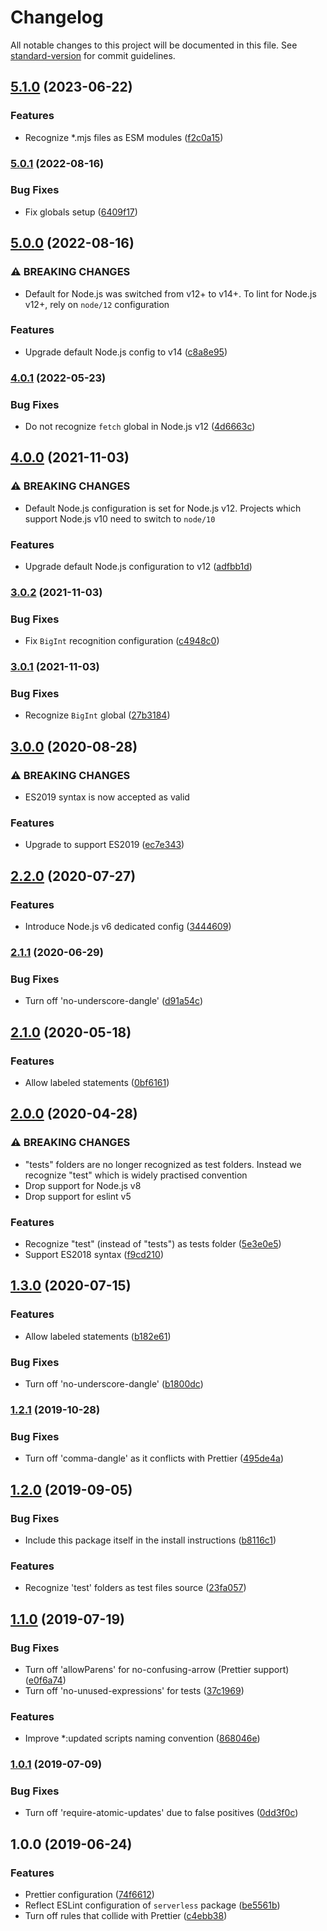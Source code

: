 # Changelog

All notable changes to this project will be documented in this file. See [standard-version](https://github.com/conventional-changelog/standard-version) for commit guidelines.

## [5.1.0](https://github.com/serverless/eslint-config/compare/v5.0.1...v5.1.0) (2023-06-22)

### Features

- Recognize \*.mjs files as ESM modules ([f2c0a15](https://github.com/serverless/eslint-config/commit/f2c0a15a58938f2e6ef683e36bf64fd3db8e387f))

### [5.0.1](https://github.com/serverless/eslint-config/compare/v5.0.0...v5.0.1) (2022-08-16)

### Bug Fixes

- Fix globals setup ([6409f17](https://github.com/serverless/eslint-config/commit/6409f173a65b5d51fedbb254fbf175714872db89))

## [5.0.0](https://github.com/serverless/eslint-config/compare/v4.0.1...v5.0.0) (2022-08-16)

### ⚠ BREAKING CHANGES

- Default for Node.js was switched from v12+ to v14+. To lint for Node.js v12+, rely on `node/12` configuration

### Features

- Upgrade default Node.js config to v14 ([c8a8e95](https://github.com/serverless/eslint-config/commit/c8a8e952f8578aed16624319b1a5394fde7c1522))

### [4.0.1](https://github.com/serverless/eslint-config/compare/v4.0.0...v4.0.1) (2022-05-23)

### Bug Fixes

- Do not recognize `fetch` global in Node.js v12 ([4d6663c](https://github.com/serverless/eslint-config/commit/4d6663ce4fd7afeb2161ec155c15cb5971a13cdd))

## [4.0.0](https://github.com/serverless/eslint-config/compare/v3.0.2...v4.0.0) (2021-11-03)

### ⚠ BREAKING CHANGES

- Default Node.js configuration is set for Node.js v12. Projects which support Node.js v10 need to switch to `node/10`

### Features

- Upgrade default Node.js configuration to v12 ([adfbb1d](https://github.com/serverless/eslint-config/commit/adfbb1da9adea90d0d68ecb222913a52e4370b03))

### [3.0.2](https://github.com/serverless/eslint-config/compare/v3.0.1...v3.0.2) (2021-11-03)

### Bug Fixes

- Fix `BigInt` recognition configuration ([c4948c0](https://github.com/serverless/eslint-config/commit/c4948c0cf28470f7ac87b37f8c733ab387f6b52f))

### [3.0.1](https://github.com/serverless/eslint-config/compare/v3.0.0...v3.0.1) (2021-11-03)

### Bug Fixes

- Recognize `BigInt` global ([27b3184](https://github.com/serverless/eslint-config/commit/27b31849c1e5b9e936a92402641f487d30493246))

## [3.0.0](https://github.com/serverless/eslint-config/compare/v2.2.0...v3.0.0) (2020-08-28)

### ⚠ BREAKING CHANGES

- ES2019 syntax is now accepted as valid

### Features

- Upgrade to support ES2019 ([ec7e343](https://github.com/serverless/eslint-config/commit/ec7e34374b24a188c2252c4a05d254a45d38457e))

## [2.2.0](https://github.com/serverless/eslint-config/compare/v2.1.1...v2.2.0) (2020-07-27)

### Features

- Introduce Node.js v6 dedicated config ([3444609](https://github.com/serverless/eslint-config/commit/3444609a1ccb9b9e0b6be0a9ea0f345d5f63f399))

### [2.1.1](https://github.com/serverless/eslint-config/compare/v2.1.0...v2.1.1) (2020-06-29)

### Bug Fixes

- Turn off 'no-underscore-dangle' ([d91a54c](https://github.com/serverless/eslint-config/commit/d91a54cd3a85183da6a2856d534588903684aa56))

## [2.1.0](https://github.com/serverless/eslint-config/compare/v2.0.0...v2.1.0) (2020-05-18)

### Features

- Allow labeled statements ([0bf6161](https://github.com/serverless/eslint-config/commit/0bf6161c871f9774d537b708091cf6d3375dc68d))

## [2.0.0](https://github.com/serverless/eslint-config/compare/v1.2.1...v2.0.0) (2020-04-28)

### ⚠ BREAKING CHANGES

- "tests" folders are no longer recognized as test folders.
  Instead we recognize "test" which is widely practised convention
- Drop support for Node.js v8
- Drop support for eslint v5

### Features

- Recognize "test" (instead of "tests") as tests folder ([5e3e0e5](https://github.com/serverless/eslint-config/commit/5e3e0e58defe2e2462a1d138c0d7baca261a23ac))
- Support ES2018 syntax ([f9cd210](https://github.com/serverless/eslint-config/commit/f9cd210f86ad8dd7e29fc0edc5cd2f4a06e5bd8e))

## [1.3.0](https://github.com/serverless/eslint-config/compare/v1.2.1...v1.3.0) (2020-07-15)

### Features

- Allow labeled statements ([b182e61](https://github.com/serverless/eslint-config/commit/b182e61bd6c750d56d97fa2b525c21a4e459ecd2))

### Bug Fixes

- Turn off 'no-underscore-dangle' ([b1800dc](https://github.com/serverless/eslint-config/commit/b1800dcd30f270463c55be88fcfc0886e8aa4ddd))

### [1.2.1](https://github.com/serverless/eslint-config/compare/v1.2.0...v1.2.1) (2019-10-28)

### Bug Fixes

- Turn off 'comma-dangle' as it conflicts with Prettier ([495de4a](https://github.com/serverless/eslint-config/commit/495de4a))

## [1.2.0](https://github.com/serverless/eslint-config/compare/v1.1.0...v1.2.0) (2019-09-05)

### Bug Fixes

- Include this package itself in the install instructions ([b8116c1](https://github.com/serverless/eslint-config/commit/b8116c1))

### Features

- Recognize 'test' folders as test files source ([23fa057](https://github.com/serverless/eslint-config/commit/23fa057))

## [1.1.0](https://github.com/serverless/eslint-config/compare/v1.0.1...v1.1.0) (2019-07-19)

### Bug Fixes

- Turn off 'allowParens' for no-confusing-arrow (Prettier support) ([e0f6a74](https://github.com/serverless/eslint-config/commit/e0f6a74))
- Turn off 'no-unused-expressions' for tests ([37c1969](https://github.com/serverless/eslint-config/commit/37c1969))

### Features

- Improve \*:updated scripts naming convention ([868046e](https://github.com/serverless/eslint-config/commit/868046e))

### [1.0.1](https://github.com/serverless/eslint-config/compare/v1.0.0...v1.0.1) (2019-07-09)

### Bug Fixes

- Turn off 'require-atomic-updates' due to false positives ([0dd3f0c](https://github.com/serverless/eslint-config/commit/0dd3f0c))

## 1.0.0 (2019-06-24)

### Features

- Prettier configuration ([74f6612](https://github.com/serverless/eslint-config/commit/74f6612))
- Reflect ESLint configuration of `serverless` package ([be5561b](https://github.com/serverless/eslint-config/commit/be5561b))
- Turn off rules that collide with Prettier ([c4ebb38](https://github.com/serverless/eslint-config/commit/c4ebb38))

